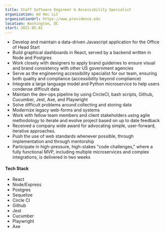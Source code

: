 ```yaml
---
title: Staff Software Engineer & Accessibility Specialist
organization: Ad Hoc LLC
organizationUrl: https://www.providence.edu
location: Washington, DC
start: 2021-05-01
---
```


-   Develop and maintain a data-driven Javascript application for the Office of Head Start
-   Build graphical dashboards in React, served by a backend written in Node and Postgres
-   Work closely with designers to apply brand guideines to ensure visual and brand consistency with other US government agencies
-   Serve as the engineering accessibility specialist for our team, ensuring both quality and compliance (accessibility beyond compliance)
-   Integrate a large language model and Python microservice to help users condense difficult data
-   Maintain the dev-ops pipeline by using CircleCI, bash scripts, Github, Cucumber, Jest, Axe, and Playwright
-   Solve difficult problems around collecting and storing data
-   Modernize legacy web-forms and systems
-   Work with fellow team members and client stakeholders using agile methodology to iterate and evolve project based on up to date feedback
-   Received a company wide award for advocating simple, user-forward, iterative approaches.
-   Push the use of web standards whenever possible, through implementation and through mentorship
-   Participate in high-pressure, high-stakes "code challenges," where a fully functional MVP, including multiple microservices and complex integrations, is delivered in two weeks

#### Tech Stack

-   React
-   Node/Express
-   Postgres
-   Sequelize
-   Circle CI
-   Github
-   Jest
-   Cucumber
-   Playwright
-   Axe
